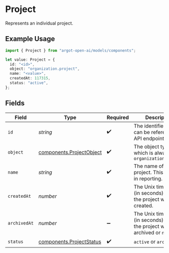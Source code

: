 # Project

Represents an individual project.

## Example Usage

```typescript
import { Project } from "argot-open-ai/models/components";

let value: Project = {
  id: "<id>",
  object: "organization.project",
  name: "<value>",
  createdAt: 117315,
  status: "active",
};
```

## Fields

| Field                                                                       | Type                                                                        | Required                                                                    | Description                                                                 |
| --------------------------------------------------------------------------- | --------------------------------------------------------------------------- | --------------------------------------------------------------------------- | --------------------------------------------------------------------------- |
| `id`                                                                        | *string*                                                                    | :heavy_check_mark:                                                          | The identifier, which can be referenced in API endpoints                    |
| `object`                                                                    | [components.ProjectObject](../../models/components/projectobject.md)        | :heavy_check_mark:                                                          | The object type, which is always `organization.project`                     |
| `name`                                                                      | *string*                                                                    | :heavy_check_mark:                                                          | The name of the project. This appears in reporting.                         |
| `createdAt`                                                                 | *number*                                                                    | :heavy_check_mark:                                                          | The Unix timestamp (in seconds) of when the project was created.            |
| `archivedAt`                                                                | *number*                                                                    | :heavy_minus_sign:                                                          | The Unix timestamp (in seconds) of when the project was archived or `null`. |
| `status`                                                                    | [components.ProjectStatus](../../models/components/projectstatus.md)        | :heavy_check_mark:                                                          | `active` or `archived`                                                      |